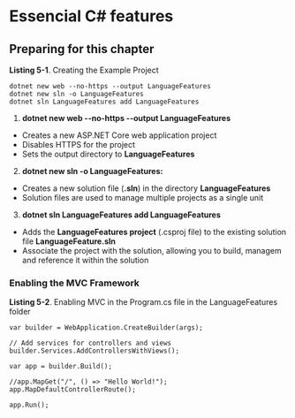 # Essencial C# features

## Preparing for this chapter

**Listing 5-1**. Creating the Example Project

```
dotnet new web --no-https --output LanguageFeatures
dotnet new sln -o LanguageFeatures
dotnet sln LanguageFeatures add LanguageFeatures
```

1. **dotnet new web --no-https --output LanguageFeatures**

* Creates a new ASP.NET Core web application project
* Disables HTTPS for the project
* Sets the output directory to **LanguageFeatures**

2. **dotnet new sln -o LanguageFeatures:**

* Creates a new solution file (**.sln**) in the directory **LanguageFeatures**
* Solution files are used to manage multiple projects as a single unit

3. **dotnet sln LanguageFeatures add LanguageFeatures**

* Adds the **LanguageFeatures project** (.csproj file) to the existing solution file **LanguageFeature.sln**
* Associate the project with the solution, allowing you to build, managem and reference it within the solution

### Enabling the MVC Framework

**Listing 5-2**. Enabling MVC in the Program.cs file in the LanguageFeatures folder

```
var builder = WebApplication.CreateBuilder(args);

// Add services for controllers and views
builder.Services.AddControllersWithViews();

var app = builder.Build();

//app.MapGet("/", () => "Hello World!");
app.MapDefaultControllerRoute();

app.Run();
```